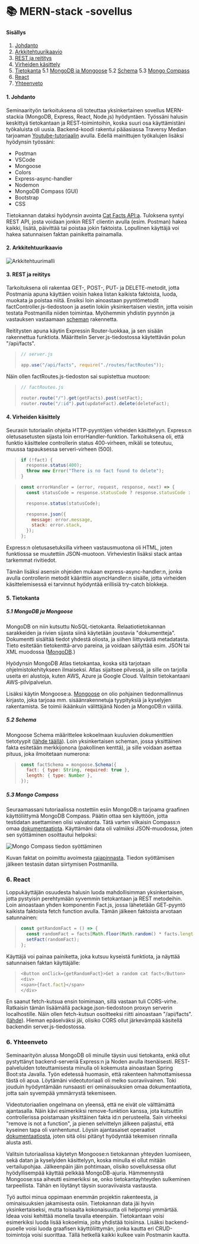 # :books: MERN-stack -sovellus

#### Sisällys

1. [Johdanto](#johdanto)
2. [Arkkitehtuurikaavio](#arkkitehtuurikaavio)
3. [REST ja reititys](#rest)
4. [Virheiden käsittely](#virheiden_käsittely)
5. [Tietokanta](#tietokanta)
   5.1 [MongoDB ja Mongoose](#mongo-mongoose)
   5.2 [Schema](#schema)
   5.3 [Mongo Compass](#compass)
6. [React](#react)
7. [Yhteenveto](#yhteenveto)

#### 1. Johdanto <a name="johdanto"></a>

Seminaarityön tarkoituksena oli toteuttaa yksinkertainen sovellus MERN-stackia (MongoDB, Express, React, Node.js) hyödyntäen. Työssäni halusin keskittyä tietokantaan ja REST-toimintoihin, koska suuri osa käyttämistäni työkaluista oli uusia. Backend-koodi rakentui pääasiassa Traversy Median tarjoaman [Youtube-tutoriaalin](https://www.youtube.com/watch?v=-0exw-9YJBo) avulla. Edellä mainittujen työkalujen lisäksi hyödynsin työssäni:

- Postman
- VSCode
- Mongoose
- Colors
- Express-async-handler
- Nodemon
- MongoDB Compass (GUI)
- Bootstrap
- CSS

Tietokannan dataksi hyödynsin avointa [Cat Facts API:a](https://catfact.ninja/). Tuloksena syntyi REST API, josta voidaan jonkin REST clientin avulla (esim. Postman) hakea kaikki, lisätä, päivittää tai poistaa jokin faktoista. Lopullinen käyttäjä voi hakea satunnaisen faktan painiketta painamalla.

#### 2. Arkkitehtuurikaavio <a name="arkkitehtuurikaavio"></a>

![Arkkitehtuurimalli](/assets/arkkitehtuurimalli.png)

#### 3. REST ja reititys <a name="rest"></a>

Tarkoituksena oli rakentaa GET-, POST-, PUT- ja DELETE-metodit, jotta Postmania apuna käyttäen voisin hakea listan kaikista faktoista, luoda, muokata ja poistaa niitä. Ensiksi loin ainoastaan pyyntömetodit factController.js-tiedostoon ja asetin lokiin yksinkertaisen viestin, jotta voisin testata Postmanilla niiden toimintaa. Myöhemmin yhdistin pyynnön ja vastauksen vastaamaan [scheman](#schema) rakennetta.

Reititysten apuna käytin Expressin Router-luokkaa, ja sen sisään rakennettua funktiota. Määrittelin Server.js-tiedostossa käytettävän polun "/api/facts".

> ```javascript
> // server.js
>
> app.use("/api/facts", require("./routes/factRoutes"));
> ```

Näin ollen factRoutes.js-tiedoston sai supistettua muotoon:

> ```javascript
> // factRoutes.js
>
> router.route("/").get(getFacts).post(setFact);
> router.route("/:id").put(updateFact).delete(deleteFact);
> ```

#### 4. Virheiden käsittely <a name="virheiden_käsittely"></a>

Seurasin tutoriaalin ohjeita HTTP-pyyntöjen virheiden käsittelyyn. Express:n oletusasetusten sijasta loin errorHandler-funktion. Tarkoituksena oli, että funktio käsittelee controllerin status 400-virheen, mikäli se toteutuu, muussa tapauksessa serveri-virheen (500).

> ```javascript
> if (!fact) {
>   response.status(400);
>   throw new Error("There is no fact found to delete");
> }
> ```

> ```javascript
> const errorHandler = (error, request, response, next) => {
>   const statusCode = response.statusCode ? response.statusCode : 500;
>
>   response.status(statusCode);
>
>   response.json({
>     message: error.message,
>     stack: error.stack,
>   });
> };
> ```

Express:n oletusasetuksilla virheen vastausmuotona oli HTML, joten funktiossa se muutettiin JSON-muotoon. Virheviestin lisäksi stack antaa tarkemmat rivitiedot.

Tämän lisäksi asensin ohjeiden mukaan express-async-handler:n, jonka avulla controllerin metodit käärittiin asyncHandler:n sisälle, jotta virheiden käsittelemisessä ei tarvinnut hyödyntää erillisiä try-catch blokkeja.

#### 5. Tietokanta <a name="tietokanta"></a>

##### 5.1 MongoDB ja Mongoose <a name="mongo-mongoose"></a>

MongoDB on niin kutsuttu NoSQL-tietokanta. Relaatiotietokannan sarakkeiden ja rivien sijasta siinä käytetään joustavia "dokumentteja". Dokumentti sisältää tiedot yhdestä oliosta, ja siihen liittyvästä metadatasta. Tieto esitetään tietokenttä-arvo pareina, ja voidaan säilyttää esim. JSON tai XML muodossa ([MongoDB](https://www.mongodb.com/document-databases).)

Hyödynsin MongoDB Atlas tietokantaa, koska sitä tarjotaan ohjelmistokehitykseen ilmaiseksi. Atlas sijaitsee pilvessä, ja sille on tarjolla useita eri alustoja, kuten AWS, Azure ja Google Cloud. Valitsin tietokantaani AWS-pilvipalvelun.

Lisäksi käytin Mongoose:a. [Mongoose](https://mongoosejs.com/) on olio pohjainen tiedonmallinnus kirjasto, joka tarjoaa mm. sisäänrakennetuja tyypityksiä ja kyselyjen rakentamista. Se toimii ikäänkuin välittäjänä Noden ja MongoDB:n välillä.

##### 5.2 Schema <a name="schema"></a>

Mongoose Schema määrittelee kokoelmaan kuuluvien dokumenttien tietotyypit ([lähde täällä](https://mongoosejs.com/docs/guide.html#definition)). Loin yksinkertaisen scheman, jossa yksittäinen fakta esitetään merkkijonona (pakollinen kenttä), ja sille voidaan asettaa pituus, joka ilmoitetaan numerona:

> ```javascript
> const factSchema = mongoose.Schema({
>   fact: { type: String, required: true },
>   length: { type: Number },
> });
> ```

##### 5.3 Mongo Compass <a name="compass"></a>

Seuraamassani tutoriaalissa nostettiin esiin MongoDB:n tarjoama graafinen käyttöliittymä MongoDB Compass. Päätin ottaa sen käyttöön, jotta testidatan asettaminen olisi vaivatonta. Tätä varten vilkaisin Compass:n omaa [dokumentaatiota](https://www.mongodb.com/docs/compass/current/documents/insert/). Käyttämäni data oli valmiiksi JSON-muodossa, joten sen syöttäminen osoittautui helpoksi:

![Mongo Compass tiedon syöttäminen](/assets/insert_document.png)

Kuvan faktat on poimittu avoimesta [rajapinnasta](https://catfact.ninja/). Tiedon syöttämisen jälkeen testasin datan siirtymisen Postmanilla.

### 6. React <a name="react"></a>

Loppukäyttäjän osuudesta halusin luoda mahdollisimman yksinkertaisen, jotta pystyisin perehtymään syvemmin tietokantaan ja REST metodeihin. Loin ainoastaan yhden komponentin Fact.js, jossa lähetetään GET-pyyntö kaikista faktoista fetch function avulla. Tämän jälkeen faktoista arvotaan satunnainen:

> ```javascript
> const getRandomFact = () => {
>   const randomFact = facts[Math.floor(Math.random() * facts.length)];
>   setFact(randomFact);
> };
> ```

Käyttäjä voi painaa painiketta, joka kutsuu kyseistä funktiota, ja näyttää satunnaisen faktan käyttäjälle:

> ```javascript
> <Button onClick={getRandomFact}>Get a random cat fact</Button>
> <div>
> <span>{fact.fact}</span>
> </div>
> ```

En saanut fetch-kutsua ensin toimimaan, sillä vastaan tuli CORS-virhe. Ratkaisin tämän lisäämällä package.json-tiedostoon proxyn serverin localhostille. Näin ollen fetch-kutsun osoitteeksi riitti ainoastaan "/api/facts". ([lähde](https://create-react-app.dev/docs/proxying-api-requests-in-development/)). Hieman epäselväksi jäi, olisiko CORS ollut järkevämpää käsitellä backendin server.js-tiedostossa.

### 6. Yhteenveto <a name="yhteenveto"></a>

Seminaarityön alussa MongoDB oli minulle täysin uusi tietokanta, enkä ollut pystyttänyt backend-serveriä Express:n ja Noden avulla itsenäisesti. REST-palveluiden toteuttamisesta minulla oli kokemusta ainoastaan Spring Boot:sta Javalla. Työn edetessä huomasin, että rakenteen hahmottamisessa tästä oli apua. Löytämäni videotutoriaali oli melko suoraviivainen. Toki jouduin hyödyntämään runsaasti eri ominaisuuksien omaa dokumentaatiota, jotta sain syvempää ymmärrystä tekemiseen.

Videotutoriaalien ongelmana on yleensä, että ne eivät ole välttämättä ajantasalla. Näin kävi esimerkiksi remove-funktion kanssa, jota kutsuttiin controllerissa poistamaan yksittäinen fakta id:n perusteella. Sain virheeksi "remove is not a function", ja pienen selvittelyn jälkeen paljastui, että kyseinen tapa oli vanhentunut. Löysin ajantasaiset operaatiot [dokumentaatiosta](https://mongoosejs.com/docs/queries.html), joten sitä olisi pitänyt hyödyntää tekemisen rinnalla alusta asti.

Valitsin tutoriaalissa käytetyn Mongoose:n tietokannan yhteyden luomiseen, sekä datan ja kyselyiden käsittelyyn, koska minulla ei ollut mitään vertailupohjaa. Jälkeenpäin jäin pohtimaan, olisiko sovelluksessa ollut hyödyllisempää käyttää pelkkää MongoDB-ajuria. Hämmennystä Mongoose:ssa aiheutti esimerkiksi se, onko tietokantayhteyden sulkeminen tarpeellista. Tähän en löytänyt täysin suoraviivaista vastausta.

Työ auttoi minua oppimaan enemmän projektin rakenteesta, ja ominaisuuksien jakamisesta osiin. Tietokannan data jäi hyvin yksinkertaiseksi, mutta toisaalta kokonaisuutta oli helpompi ymmärtää. Ideaa voisi kehittää monella tavalla eteenpäin. Tietokantaan voisi esimerkiksi luoda lisää kokoelmia, joita yhdistää toisiinsa. Lisäksi backend-puoelle voisi luoda graafisen käyttöliittymän, jonka kautta eri CRUD-toimintoja voisi suorittaa. Tällä hetkellä kaikki kulkee vain Postmanin kautta.

